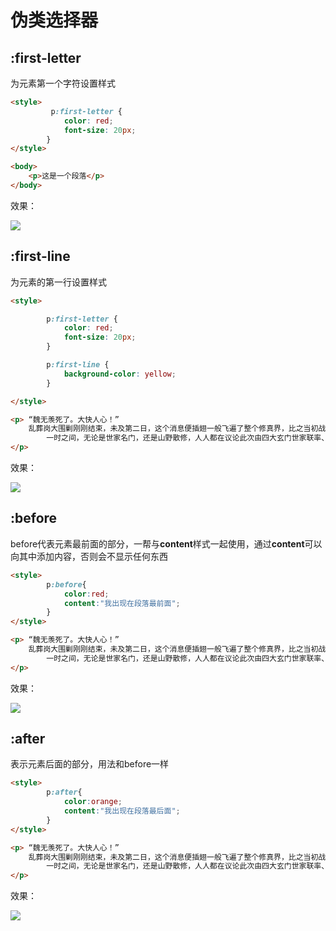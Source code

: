 # 伪类选择器



## :first-letter

为元素第一个字符设置样式

```html
<style>
         p:first-letter {
            color: red;
            font-size: 20px;
        } 
</style>

<body>
    <p>这是一个段落</p>
</body>

```

效果：

![](https://i.loli.net/2019/11/23/ReHIfv6P7jLqo8E.png)



## :first-line

为元素的第一行设置样式

```html
<style>

        p:first-letter {
            color: red;
            font-size: 20px;
        }

        p:first-line {
            background-color: yellow;
        }

</style>

<p> “魏无羡死了。大快人心！”
    乱葬岗大围剿刚刚结束，未及第二日，这个消息便插翅一般飞遍了整个修真界，比之当初战火蔓延的速度有过之而无不及。
        一时之间，无论是世家名门，还是山野散修，人人都在议论此次由四大玄门世家联率、大小百家参与混战的围剿行动。
</p>
```





效果：

![](https://i.loli.net/2019/11/23/qSyx35WfjzQbAN9.png)





## :before

before代表元素最前面的部分，一帮与**content**样式一起使用，通过**content**可以向其中添加内容，否则会不显示任何东西

```html
<style>
        p:before{
            color:red;
            content:"我出现在段落最前面";
        }
</style>

<p> “魏无羡死了。大快人心！”
    乱葬岗大围剿刚刚结束，未及第二日，这个消息便插翅一般飞遍了整个修真界，比之当初战火蔓延的速度有过之而无不及。
        一时之间，无论是世家名门，还是山野散修，人人都在议论此次由四大玄门世家联率、大小百家参与混战的围剿行动。
</p>
```

效果：

![](https://i.loli.net/2019/11/23/8f7sXkdIoiVymcD.png)





## :after

表示元素后面的部分，用法和before一样

```html
<style>
        p:after{
            color:orange;
            content:"我出现在段落最后面";
        }
</style>

<p> “魏无羡死了。大快人心！”
    乱葬岗大围剿刚刚结束，未及第二日，这个消息便插翅一般飞遍了整个修真界，比之当初战火蔓延的速度有过之而无不及。
        一时之间，无论是世家名门，还是山野散修，人人都在议论此次由四大玄门世家联率、大小百家参与混战的围剿行动。
</p>
```



效果：

![](https://i.loli.net/2019/11/23/Ja5ANDkBbmz6OEY.png)



